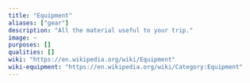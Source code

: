 ```yaml
---
title: "Equipment"
aliases: ["gear"]
description: "All the material useful to your trip."
image: ~
purposes: []
qualities: []
wiki: "https://en.wikipedia.org/wiki/Equipment"
wiki-equipment: "https://en.wikipedia.org/wiki/Category:Equipment"
---
```

